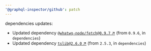 ```yaml
---
'@graphql-inspector/github': patch
---
```

dependencies updates:
  - Updated dependency [`@whatwg-node/fetch@0.9.7`
    ↗︎](https://www.npmjs.com/package/@whatwg-node/fetch/v/0.9.7) (from `0.9.6`, in `dependencies`)
  - Updated dependency [`tslib@2.6.0` ↗︎](https://www.npmjs.com/package/tslib/v/2.6.0) (from
    `2.5.3`, in `dependencies`)
